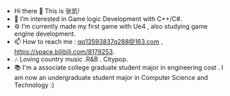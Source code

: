 - Hi there 👋 This is 张凯!
- 👀 I’m interested in Game logic Development with C++/C#.
- ⚙ I’m currently made my first game with Ue4 , also studying game engine development.
- 📫 How to reach me : qq13593837q288@163.com , https://space.bilibili.com/8179253.
- 🎶 Loving country music .R&B . Citypop.
- 📚 I'm a associate college graduate student major in engineering cost . I am now an undergraduate student major in Computer Science and Technology :)
<!--- 
Ariyachan/Ariyachan is a ✨ special ✨ repository because its `README.md` (this file) appears on your GitHub profile.
You can click the Preview link to take a look at your changes.
--->
